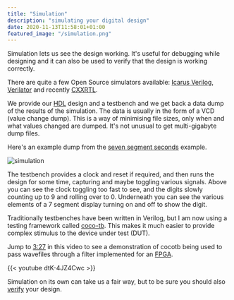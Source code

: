 ```yaml
---
title: "Simulation"
description: "simulating your digital design"
date: 2020-11-13T11:58:01+01:00
featured_image: "/simulation.png"
---
```


Simulation lets us see the design working. It's useful for debugging while designing and it can also be used to verify that the design is working correctly.

There are quite a few Open Source simulators available: [Icarus Verilog](http://iverilog.icarus.com/), [Verilator](https://www.veripool.org/wiki/verilator) and recently [CXXRTL](https://tomverbeure.github.io/2020/08/08/CXXRTL-the-New-Yosys-Simulation-Backend.html).

We provide our [HDL](/terminology/hdl) design and a testbench and we get back a data dump of the results of the simulation.
The data is usually in the form of a VCD (value change dump). This is a way of minimising file sizes, only when and what values changed are dumped. It's not unusual to get multi-gigabyte dump files.

Here's an example dump from the [seven segment seconds](https://github.com/mattvenn/seven-segment-seconds) example.

![simulation](/simulation.png)

The testbench provides a clock and reset if required, and then runs the design for some time, capturing and maybe toggling various signals.
Above you can see the clock toggling too fast to see, and the digits slowly counting up to 9 and rolling over to 0. Underneath you can see the various elements of a 7 segment
display turning on and off to show the digit.

Traditionally testbenches have been written in Verilog, but I am now using a testing framework called [coco-tb](https://docs.cocotb.org/en/stable/). 
This makes it much easier to provide complex stimulus to the device under test (DUT).

Jump to [3:27](https://www.youtube.com/watch?v=dtK-4JZ4Cwc&t=207s) in this video to see a demonstration of cocotb being used to pass wavefiles through a filter implemented for an [FPGA](/terminology/fpga).

{{< youtube dtK-4JZ4Cwc >}}

Simulation on its own can take us a fair way, but to be sure you should also [verify](/terminology/verification) your design.
